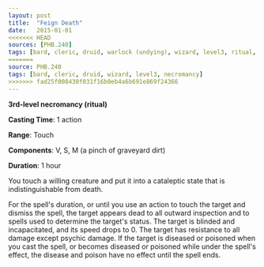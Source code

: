 ```yaml
---
layout: post
title:  "Feign Death"
date:   2015-01-01
<<<<<<< HEAD
sources: [PHB.240]
tags: [bard, cleric, druid, warlock (undying), wizard, level3, ritual, necromancy]
=======
source: PHB.240
tags: [bard, cleric, druid, wizard, level3, necromancy]
>>>>>>> fad25f008430f031f16b0eb4a6b691e869f24366
---
```


**3rd-level necromancy (ritual)**

**Casting Time**: 1 action

**Range**: Touch

**Components**: V, S, M (a pinch of graveyard dirt)

**Duration**: 1 hour

You touch a willing creature and put it into a cataleptic state that is indistinguishable from death.

For the spell's duration, or until you use an action to touch the target and dismiss the spell, the target appears dead to all outward inspection and to spells used to determine the target's status. The target is blinded and incapacitated, and its speed drops to 0. The target has resistance to all damage except psychic damage. If the target is diseased or poisoned when you cast the spell, or becomes diseased or poisoned while under the spell's effect, the disease and poison have no effect until the spell ends.
